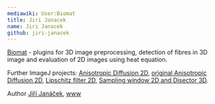 ```yaml
---
mediawiki: User:Biomat
title: Jiri Janacek
name: Jiri Janacek
github: jiri-janacek
---
```


[Biomat](/plugins/biomat) - plugins for 3D image preprocessing, detection of fibres in 3D image and evaluation of 2D images using heat equation.

Further ImageJ projects: [Anisotropic Diffusion 2D](/plugins/anisotropic-diffusion-2d), [original Anisotropic Diffusion 2D](https://imagej.nih.gov/ij/plugins/anisotropic-diffusion-2d.html), [Lipschitz filter 2D](https://imagej.nih.gov/ij/plugins/lipschitz/index.html), [Sampling window 2D and Disector 3D](https://imagej.nih.gov/ij/plugins/sampling-window/index.html).

Author [Jiří Janáček](mailto:jiri.janacek_at_fgu.cas.cz), [www](http://www2.biomed.cas.cz/~janacek/)
